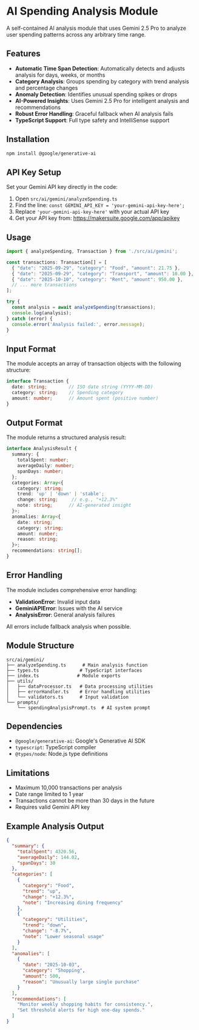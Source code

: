 # AI Spending Analysis Module

A self-contained AI analysis module that uses Gemini 2.5 Pro to analyze user spending patterns across any arbitrary time range.

## Features

- **Automatic Time Span Detection**: Automatically detects and adjusts analysis for days, weeks, or months
- **Category Analysis**: Groups spending by category with trend analysis and percentage changes
- **Anomaly Detection**: Identifies unusual spending spikes or drops
- **AI-Powered Insights**: Uses Gemini 2.5 Pro for intelligent analysis and recommendations
- **Robust Error Handling**: Graceful fallback when AI analysis fails
- **TypeScript Support**: Full type safety and IntelliSense support

## Installation

```bash
npm install @google/generative-ai
```

## API Key Setup

Set your Gemini API key directly in the code:

1. Open `src/ai/gemini/analyzeSpending.ts`
2. Find the line: `const GEMINI_API_KEY = 'your-gemini-api-key-here';`
3. Replace `'your-gemini-api-key-here'` with your actual API key
4. Get your API key from: https://makersuite.google.com/app/apikey

## Usage

```typescript
import { analyzeSpending, Transaction } from './src/ai/gemini';

const transactions: Transaction[] = [
  { "date": "2025-09-29", "category": "Food", "amount": 21.75 },
  { "date": "2025-09-29", "category": "Transport", "amount": 10.00 },
  { "date": "2025-10-10", "category": "Rent", "amount": 950.00 },
  // ... more transactions
];

try {
  const analysis = await analyzeSpending(transactions);
  console.log(analysis);
} catch (error) {
  console.error('Analysis failed:', error.message);
}
```

## Input Format

The module accepts an array of transaction objects with the following structure:

```typescript
interface Transaction {
  date: string;        // ISO date string (YYYY-MM-DD)
  category: string;    // Spending category
  amount: number;      // Amount spent (positive number)
}
```

## Output Format

The module returns a structured analysis result:

```typescript
interface AnalysisResult {
  summary: {
    totalSpent: number;
    averageDaily: number;
    spanDays: number;
  };
  categories: Array<{
    category: string;
    trend: 'up' | 'down' | 'stable';
    change: string;     // e.g., "+12.3%"
    note: string;      // AI-generated insight
  }>;
  anomalies: Array<{
    date: string;
    category: string;
    amount: number;
    reason: string;
  }>;
  recommendations: string[];
}
```

## Error Handling

The module includes comprehensive error handling:

- **ValidationError**: Invalid input data
- **GeminiAPIError**: Issues with the AI service
- **AnalysisError**: General analysis failures

All errors include fallback analysis when possible.

## Module Structure

```
src/ai/gemini/
├── analyzeSpending.ts      # Main analysis function
├── types.ts               # TypeScript interfaces
├── index.ts              # Module exports
├── utils/
│   ├── dataProcessor.ts   # Data processing utilities
│   ├── errorHandler.ts    # Error handling utilities
│   └── validators.ts      # Input validation
└── prompts/
    └── spendingAnalysisPrompt.ts  # AI system prompt
```

## Dependencies

- `@google/generative-ai`: Google's Generative AI SDK
- `typescript`: TypeScript compiler
- `@types/node`: Node.js type definitions

## Limitations

- Maximum 10,000 transactions per analysis
- Date range limited to 1 year
- Transactions cannot be more than 30 days in the future
- Requires valid Gemini API key

## Example Analysis Output

```json
{
  "summary": {
    "totalSpent": 4320.56,
    "averageDaily": 144.02,
    "spanDays": 30
  },
  "categories": [
    {
      "category": "Food",
      "trend": "up",
      "change": "+12.3%",
      "note": "Increasing dining frequency"
    },
    {
      "category": "Utilities",
      "trend": "down",
      "change": "-8.7%",
      "note": "Lower seasonal usage"
    }
  ],
  "anomalies": [
    {
      "date": "2025-10-03",
      "category": "Shopping",
      "amount": 500,
      "reason": "Unusually large single purchase"
    }
  ],
  "recommendations": [
    "Monitor weekly shopping habits for consistency.",
    "Set threshold alerts for high one-day spends."
  ]
}
```
